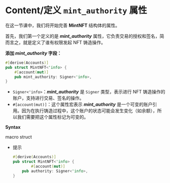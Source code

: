 # Content/**定义** `mint_authority`  **属性**

在这一节课中，我们将开始完善 **MintNFT** 结构体的属性。

首先，我们第一个定义的是 ***mint_authority*** 属性，它负责交易的授权和签名，简而言之，就是定义了谁有权限发起 NFT 铸造操作。

**添加 *mint_authority* 字段：**

```rust
#[derive(Accounts)]
pub struct MintNFT<'info> {
    #[account(mut)]
    pub mint_authority: Signer<'info>,
}
```

- `Signer<'info>`：***mint_authority*** 是 `Signer` 类型，表示进行 NFT 铸造操作的账户，支持进行交易、签名的操作。
- `#[account(mut)]`：这个属性宏表示 ***mint_authority*** 是一个可变的账户引用。因为在执行铸造过程中，这个账户的状态可能会发生变化（如余额），所以我们需要把这个属性标记为可变的。

**Syntax** 

macro struct

- 提示
    
    ```rust
    #[derive(Accounts)]
    pub struct MintNFT<'info> {
    		#[account(mut)]
        pub authority: Signer<'info>,
    }
    ```